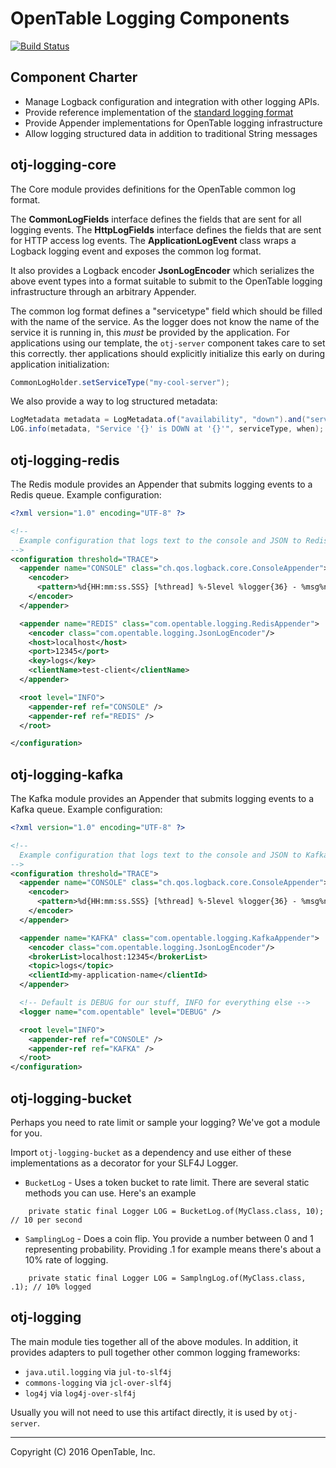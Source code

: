 OpenTable Logging Components
============================

[![Build Status](https://travis-ci.org/opentable/otj-logging.svg)](https://travis-ci.org/opentable/otj-logging)

Component Charter
-----------------

* Manage Logback configuration and integration with other logging APIs.
* Provide reference implementation of the 
[standard logging format](https://wiki.otcorp.opentable.com:8443/display/CP/Log+Proposals)
* Provide Appender implementations for OpenTable logging infrastructure
* Allow logging structured data in addition to traditional String messages

otj-logging-core
----------------

The Core module provides definitions for the OpenTable common log format.

The __CommonLogFields__ interface defines the fields that are sent for all logging events.
The __HttpLogFields__ interface defines the fields that are sent for HTTP access log events.
The __ApplicationLogEvent__ class wraps a Logback logging event and exposes the common log format.

It also provides a Logback encoder __JsonLogEncoder__ which serializes the above event types
into a format suitable to submit to the OpenTable logging infrastructure through an arbitrary Appender.

The common log format defines a "servicetype" field which should be filled with the name of the service.
As the logger does not know the name of the service it is running in, this *must* be provided by the application.
For applications using our template, the `otj-server` component takes care to set this correctly.
ther applications should explicitly initialize this early on during application initialization:

```java
CommonLogHolder.setServiceType("my-cool-server");
```

We also provide a way to log structured metadata:

```java
LogMetadata metadata = LogMetadata.of("availability", "down").and("serviceType", serviceType);
LOG.info(metadata, "Service '{}' is DOWN at '{}'", serviceType, when);
```

otj-logging-redis
-----------------

The Redis module provides an Appender that submits logging events to a Redis queue.  Example configuration:

```xml
<?xml version="1.0" encoding="UTF-8" ?>

<!--
  Example configuration that logs text to the console and JSON to Redis.
-->
<configuration threshold="TRACE">
  <appender name="CONSOLE" class="ch.qos.logback.core.ConsoleAppender">
    <encoder>
      <pattern>%d{HH:mm:ss.SSS} [%thread] %-5level %logger{36} - %msg%n</pattern>
    </encoder>
  </appender>

  <appender name="REDIS" class="com.opentable.logging.RedisAppender">
    <encoder class="com.opentable.logging.JsonLogEncoder"/>
    <host>localhost</host>
    <port>12345</port>
    <key>logs</key>
    <clientName>test-client</clientName>
  </appender>

  <root level="INFO">
    <appender-ref ref="CONSOLE" />
    <appender-ref ref="REDIS" />
  </root>

</configuration>
```

otj-logging-kafka
-----------------

The Kafka module provides an Appender that submits logging events to a Kafka queue.  Example configuration:

```xml
<?xml version="1.0" encoding="UTF-8" ?>

<!--
  Example configuration that logs text to the console and JSON to Kafka
-->
<configuration threshold="TRACE">
  <appender name="CONSOLE" class="ch.qos.logback.core.ConsoleAppender">
    <encoder>
      <pattern>%d{HH:mm:ss.SSS} [%thread] %-5level %logger{36} - %msg%n</pattern>
    </encoder>
  </appender>

  <appender name="KAFKA" class="com.opentable.logging.KafkaAppender">
    <encoder class="com.opentable.logging.JsonLogEncoder"/>
    <brokerList>localhost:12345</brokerList>
    <topic>logs</topic>
    <clientId>my-application-name</clientId>
  </appender>

  <!-- Default is DEBUG for our stuff, INFO for everything else -->
  <logger name="com.opentable" level="DEBUG" />

  <root level="INFO">
    <appender-ref ref="CONSOLE" />
    <appender-ref ref="KAFKA" />
  </root>
</configuration>

```

otj-logging-bucket
-----------
Perhaps you need to rate limit or sample your logging? We've got a module for you.

Import `otj-logging-bucket` as a dependency and use either of these implementations as a decorator
for your SLF4J Logger.

* `BucketLog` - Uses a token bucket to rate limit. There are several static methods you can use. Here's an
example

```
    private static final Logger LOG = BucketLog.of(MyClass.class, 10); // 10 per second
```

* `SamplingLog` - Does a coin flip. You provide a number between 0 and 1 representing probability. Providing
.1 for example means there's about a 10% rate of logging.


```
    private static final Logger LOG = SamplngLog.of(MyClass.class, .1); // 10% logged
```


otj-logging
-----------

The main module ties together all of the above modules.  In addition, it provides adapters to pull
together other common logging frameworks:

* `java.util.logging` via `jul-to-slf4j`
* `commons-logging` via `jcl-over-slf4j`
* `log4j` via `log4j-over-slf4j`

Usually you will not need to use this artifact directly, it is used by `otj-server`.

----
Copyright (C) 2016 OpenTable, Inc.
